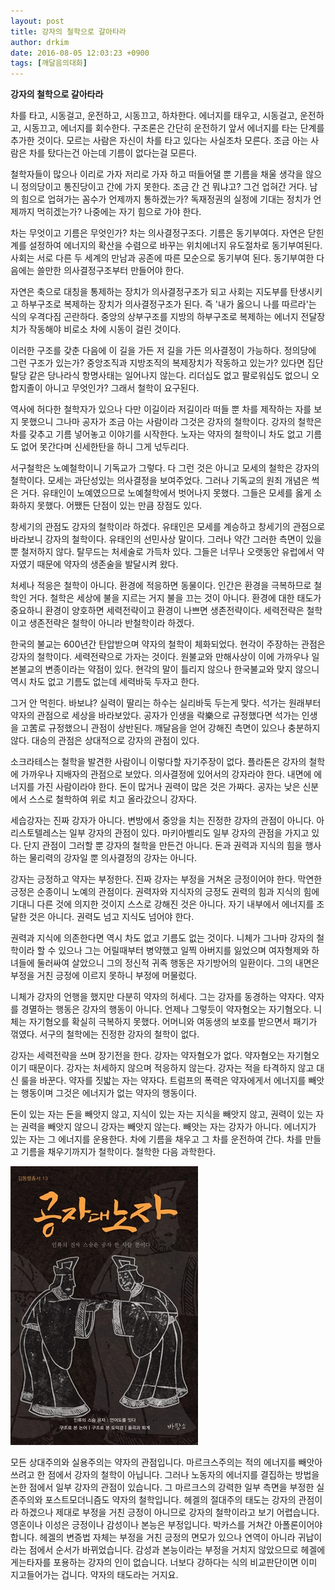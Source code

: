 ```yaml
---
layout: post
title: 강자의 철학으로 갈아타라
author: drkim
date: 2016-08-05 12:03:23 +0900
tags: [깨달음의대화]
---
```

**강자의 철학으로 갈아타라**

  


차를 타고, 시동걸고, 운전하고, 시동끄고, 하차한다. 에너지를 태우고, 시동걸고, 운전하고, 시동끄고, 에너지를 회수한다. 구조론은 간단히 운전하기 앞서 에너지를 타는 단계를 추가한 것이다. 모르는 사람은 자신이 차를 타고 있다는 사실조차 모른다. 조금 아는 사람은 차를 탔다는건 아는데 기름이 없다는걸 모른다. 

  


철학자들이 많으나 이리로 가자 저리로 가자 하고 떠들어댈 뿐 기름을 채울 생각을 않으니 정의당이고 통진당이고 간에 가지 못한다. 조금 간 건 뭐냐고? 그건 업혀간 거다. 남의 힘으로 업혀가는 꼼수가 언제까지 통하겠는가? 독재정권의 실정에 기대는 정치가 언제까지 먹히겠는가? 나중에는 자기 힘으로 가야 한다. 

  


차는 무엇이고 기름은 무엇인가? 차는 의사결정구조다. 기름은 동기부여다. 자연은 닫힌계를 설정하여 에너지의 확산을 수렴으로 바꾸는 위치에너지 유도절차로 동기부여된다. 사회는 서로 다른 두 세계의 만남과 공존에 따른 모순으로 동기부여 된다. 동기부여한 다음에는 쓸만한 의사결정구조부터 만들어야 한다. 

  


자연은 축으로 대칭을 통제하는 장치가 의사결정구조가 되고 사회는 지도부를 탄생시키고 하부구조로 복제하는 장치가 의사결정구조가 된다. 즉 '내가 옳으니 나를 따르라'는 식의 우격다짐 곤란하다. 중앙의 상부구조를 지방의 하부구조로 복제하는 에너지 전달장치가 작동해야 비로소 차에 시동이 걸린 것이다.

  


이러한 구조를 갖춘 다음에 이 길을 가든 저 길을 가든 의사결정이 가능하다. 정의당에 그런 구조가 있는가? 중앙조직과 지방조직의 복제장치가 작동하고 있는가? 있다면 집단탈당 같은 당나라식 항명사태는 일어나지 않는다. 리더십도 없고 팔로워십도 없으니 오합지졸이 아니고 무엇인가? 그래서 철학이 요구된다.

  


역사에 허다한 철학자가 있으나 다만 이길이라 저길이라 떠들 뿐 차를 제작하는 자를 보지 못했으니 그나마 공자가 조금 아는 사람이라 그것은 강자의 철학이다. 강자의 철학은 차를 갖추고 기름 넣어놓고 이야기를 시작한다. 노자는 약자의 철학이니 차도 없고 기름도 없어 못간다며 신세한탄을 하니 그게 넋두리다.

  


서구철학은 노예철학이니 기독교가 그렇다. 다 그런 것은 아니고 모세의 철학은 강자의 철학이다. 모세는 과단성있는 의사결정을 보여주었다. 그러나 기독교의 원죄 개념은 썩은 거다. 유태인이 노예였으므로 노예철학에서 벗어나지 못했다. 그들은 모세를 옳게 소화하지 못했다. 어쨌든 단점이 있는 만큼 장점도 있다.

  


창세기의 관점도 강자의 철학이라 하겠다. 유태인은 모세를 계승하고 창세기의 관점으로 바라보니 강자의 철학이다. 유태인의 선민사상 말이다. 그러나 약간 그러한 측면이 있을 뿐 철저하지 않다. 탈무드는 처세술로 가득차 있다. 그들은 너무나 오랫동안 유럽에서 약자였기 때문에 약자의 생존술을 발달시켜 왔다. 

  


처세나 적응은 철학이 아니다. 환경에 적응하면 동물이다. 인간은 환경을 극복하므로 철학인 거다. 철학은 세상에 불을 지르는 거지 불을 끄는 것이 아니다. 환경에 대한 태도가 중요하니 환경이 양호하면 세력전략이고 환경이 나쁘면 생존전략이다. 세력전략은 철학이고 생존전략은 철학이 아니라 반철학이라 하겠다.

  


한국의 불교는 600년간 탄압받으며 약자의 철학이 체화되었다. 현각이 주장하는 관점은 강자의 철학이다. 세력전략으로 가자는 것이다. 원불교와 만해사상이 이에 가까우나 일본불교의 변종이라는 약점이 있다. 현각의 말이 틀리지 않으나 한국불교와 맞지 않으니 역시 차도 없고 기름도 없는데 세력바둑 두자고 한다. 

  


그거 안 먹힌다. 바보냐? 실력이 딸리는 하수는 실리바둑 두는게 맞다. 석가는 원래부터 약자의 관점으로 세상을 바라보았다. 공자가 인생을 락樂으로 규정했다면 석가는 인생을 고苦로 규정했으니 관점이 상반된다. 깨달음을 얻어 강해진 측면이 있으나 충분하지 않다. 대승의 관점은 상대적으로 강자의 관점이 있다. 

  


소크라테스는 철학을 발견한 사람이니 이렇다할 자기주장이 없다. 플라톤은 강자의 철학에 가까우나 지배자의 관점으로 보았다. 의사결정에 있어서의 강자라야 한다. 내면에 에너지를 가진 사람이라야 한다. 돈이 많거나 권력이 많은 것은 가짜다. 공자는 낮은 신분에서 스스로 철학하여 위로 치고 올라갔으니 강자다.

  


세습강자는 진짜 강자가 아니다. 변방에서 중앙을 치는 진정한 강자의 관점이 아니다. 아리스토텔레스는 일부 강자의 관점이 있다. 마키아벨리도 일부 강자의 관점을 가지고 있다. 단지 관점이 그러할 뿐 강자의 철학을 만든건 아니다. 돈과 권력과 지식의 힘을 행사하는 물리력의 강자일 뿐 의사결정의 강자는 아니다. 

  


강자는 긍정하고 약자는 부정한다. 진짜 강자는 부정을 거쳐온 긍정이어야 한다. 막연한 긍정은 순종이니 노예의 관점이다. 권력자와 지식자의 긍정도 권력의 힘과 지식의 힘에 기대니 다른 것에 의지한 것이지 스스로 강해진 것은 아니다. 자기 내부에서 에너지를 조달한 것은 아니다. 권력도 넘고 지식도 넘어야 한다. 

  


권력과 지식에 의존한다면 역시 차도 없고 기름도 없는 것이다. 니체가 그나마 강자의 철학이라 할 수 있으나 그는 어릴때부터 병약했고 일찍 아버지를 잃었으며 여자형제와 하녀들에 둘러싸여 살았으니 그의 정신적 귀족 행동은 자기방어의 일환이다. 그의 내면은 부정을 거친 긍정에 이르지 못하니 부정에 머물렀다. 

  


니체가 강자의 언행을 했지만 다분히 약자의 허세다. 그는 강자를 동경하는 약자다. 약자를 경멸하는 행동은 강자의 행동이 아니다. 언제나 그렇듯이 약자혐오는 자기혐오다. 니체는 자기혐오를 확실히 극복하지 못했다. 어머니와 여동생의 보호를 받으면서 패기가 꺾였다. 서구의 철학에는 진정한 강자의 철학이 없다. 

  


강자는 세력전략을 쓰며 장기전을 한다. 강자는 약자혐오가 없다. 약자혐오는 자기혐오이기 때문이다. 강자는 처세하지 않으며 적응하지 않는다. 강자는 적을 타격하지 않고 대신 룰을 바꾼다. 약자를 짓밟는 자는 약자다. 트럼프의 폭력은 약자에게서 에너지를 빼앗는 행동이며 그것은 에너지가 없는 약자의 행동이다. 

  


돈이 있는 자는 돈을 빼앗지 않고, 지식이 있는 자는 지식을 빼앗지 않고, 권력이 있는 자는 권력을 빼앗지 않으니 강자는 빼앗지 않는다. 빼앗는 자는 강자가 아니다. 에너지가 있는 자는 그 에너지를 운용한다. 차에 기름을 채우고 그 차를 운전하여 간다. 차를 만들고 기름을 채우기까지가 철학이다. 철학한 다음 과학한다. 

  



 
![](/files/attach/images/198/418/738/555.jpg) 

  


모든 상대주의와 실용주의는 약자의 관점입니다. 마르크스주의는 적의 에너지를 빼앗아 쓰려고 한 점에서 강자의 철학이 아닙니다. 그러나 노동자의 에너지를 결집하는 방법을 논한 점에서 일부 강자의 관점이 있습니다. 그 마르크스의 강력한 일부 측면을 부정한 실존주의와 포스트모더니즘도 약자의 철학입니다. 헤겔의 절대주의 태도는 강자의 관점이라 하겠으나 제대로 부정을 거친 긍정이 아니므로 강자의 철학이라고 보기 어렵습니다. 영혼이나 이성은 긍정이나 감성이나 본능은 부정입니다. 박카스를 거쳐간 아폴론이어야 합니다. 헤겔의 변증법 자체는 부정을 거친 긍정의 면모가 있으나 연역이 아니라 귀납이라는 점에서 순서가 바뀌었습니다. 감성과 본능이라는 부정을 거치지 않았으므로 헤겔에게는타자를 포용하는 강자의 인이 없습니다. 너보다 강하다는 식의 비교판단이면 이미 지고들어가는 겁니다. 약자의 태도라는 거지요.